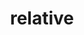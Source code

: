 ---
date:  ""
draft: false
title: "relative"
short: "relative"
thumb:
    image: "cover.jpg"
    anima: ""
    video: ""
layout: ""
weight: 16
lister: 3
format:
    media: "article"
    model: ""
    datum:
        data: ""
require:
    - prop: ""
      name: ""
      icon: ""
      desc: ""
metadata:
    index: false
    thumb: "cover.jpg"
    group: []
    author: ["Al Muhdil Karim"]
description: "Mengatur elemen dalam laman denga lebih fleksibel tanpa mengganggu struktur utama."
---